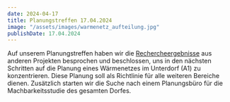 ```yaml
---
date: 2024-04-17
title: Planungstreffen 17.04.2024
image: "/assets/images/warmenetz_aufteilung.jpg"
publishDate: 17.04.2024
---
```


Auf unserem Planungstreffen haben wir die [Rechercheergebnisse](/pages/research_heating_network) aus anderen Projekten besprochen und beschlossen, uns in den nächsten Schritten auf die Planung eines Wärmenetzes im Unterdorf (A1) zu konzentrieren. Diese Planung soll als Richtlinie für alle weiteren Bereiche dienen.
Zusätzlich starten wir die Suche nach einem Planungsbüro für die Machbarkeitsstudie des gesamten Dorfes.